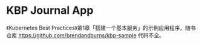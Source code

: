 # KBP Journal App

《Kubernetes Best Practices》第1章「搭建一个基本服务」的示例应用程序。随书仓库 https://github.com/brendandburns/kbp-sample 代码不全。